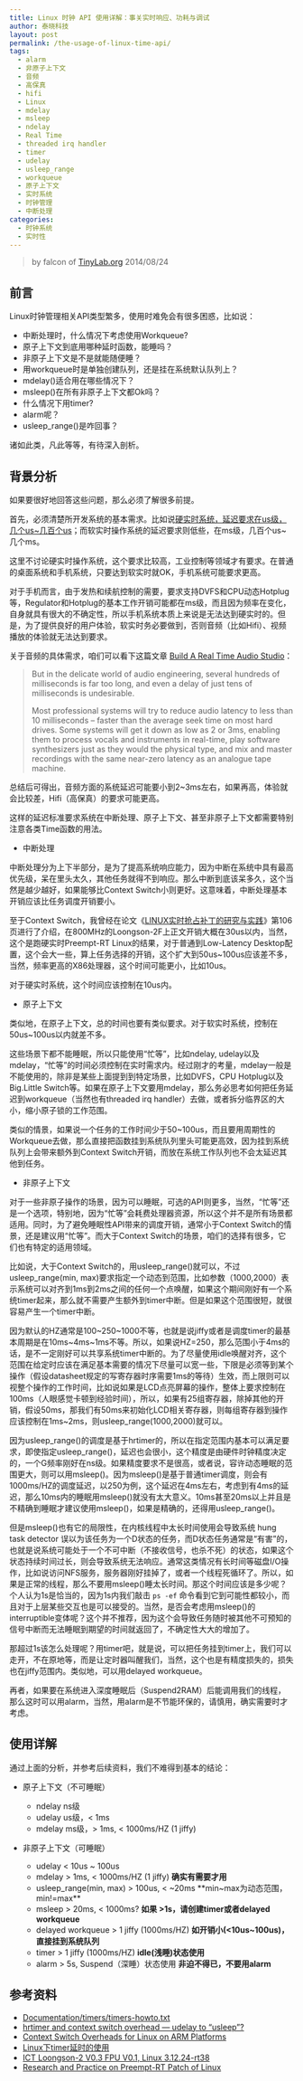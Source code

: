 ```yaml
---
title: Linux 时钟 API 使用详解：事关实时响应、功耗与调试
author: 泰晓科技
layout: post
permalink: /the-usage-of-linux-time-api/
tags:
  - alarm
  - 非原子上下文
  - 音频
  - 高保真
  - hifi
  - Linux
  - mdelay
  - msleep
  - ndelay
  - Real Time
  - threaded irq handler
  - timer
  - udelay
  - usleep_range
  - workqueue
  - 原子上下文
  - 实时系统
  - 时钟管理
  - 中断处理
categories:
  - 时钟系统
  - 实时性
---
```


> by falcon of [TinyLab.org][2]
> 2014/08/24


## 前言

Linux时钟管理相关API类型繁多，使用时难免会有很多困惑，比如说：

  * 中断处理时，什么情况下考虑使用Workqueue?
  * 原子上下文到底用哪种延时函数，能睡吗？
  * 非原子上下文是不是就能随便睡？
  * 用workqueue时是单独创建队列，还是挂在系统默认队列上？
  * mdelay()适合用在哪些情况下？
  * msleep()在所有非原子上下文都Ok吗？
  * 什么情况下用timer?
  * alarm呢？
  * usleep_range()是咋回事？

诸如此类，凡此等等，有待深入剖析。

## 背景分析

如果要很好地回答这些问题，那么必须了解很多前提。

首先，必须清楚所开发系统的基本需求。比如说[硬实时系统，延迟要求在us级，几个us~几百个us][3]；而软实时操作系统的延迟要求则低些，在ms级，几百个us~几个ms。

这里不讨论硬实时操作系统，这个要求比较高，工业控制等领域才有要求。在普通的桌面系统和手机系统，只要达到软实时就OK，手机系统可能要求更高。

对于手机而言，由于发热和续航控制的需要，要求支持DVFS和CPU动态Hotplug等，Regulator和Hotplug的基本工作开销可能都在ms级，而且因为频率在变化，自身就具有很大的不确定性，所以手机系统本质上来说是无法达到硬实时的。但是，为了提供良好的用户体验，软实时务必要做到，否则音频（比如Hifi）、视频播放的体验就无法达到要求。

关于音频的具体需求，咱们可以看下这篇文章 [Build A Real Time Audio Studio][4]：

> But in the delicate world of audio engineering, several hundreds of milliseconds is far too long, and even a delay of just tens of milliseconds is undesirable.
>
> Most professional systems will try to reduce audio latency to less than 10 milliseconds – faster than the average seek time on most hard drives. Some systems will get it down as low as 2 or 3ms, enabling them to process vocals and instruments in real-time, play software synthesizers just as they would the physical type, and mix and master recordings with the same near-zero latency as an analogue tape machine.

总结后可得出，音频方面的系统延迟可能要小到2~3ms左右，如果再高，体验就会比较差，Hifi（高保真）的要求可能更高。

这样的延迟标准要求系统在中断处理、原子上下文、甚至非原子上下文都需要特别注意各类Time函数的用法。

  * 中断处理

中断处理分为上下半部分，是为了提高系统响应能力，因为中断在系统中具有最高优先级，呆在里头太久，其他任务就得不到响应。那么中断到底该呆多久，这个当然是越少越好，如果能够比Context Switch小则更好。这意味着，中断处理基本开销应该比任务调度开销要小。

至于Context Switch，我曾经在论文《[LINUX实时抢占补丁的研究与实践](http://tinylab.org/wp-content/uploads/2015/11/linux-preempt-rt-research-and-practice.pdf)》第106页进行了介绍，在800MHz的Loongson-2F上正文开销大概在30us以内，当然，这个是跑硬实时Preempt-RT Linux的结果，对于普通到Low-Latency Desktop配置，这个会大一些，算上任务选择的开销，这个扩大到50us~100us应该差不多，当然，频率更高的X86处理器，这个时间可能更小，比如10us。

对于硬实时系统，这个时间应该控制在10us内。

  * 原子上下文

类似地，在原子上下文，总的时间也要有类似要求。对于软实时系统，控制在50us~100us以内就差不多。

这些场景下都不能睡眠，所以只能使用“忙等”，比如ndelay, udelay以及mdelay，“忙等”的时间必须控制在实时需求内。经过刚才的考量，mdelay一般是不能使用的，除非是某些上面提到到特定场景，比如DVFS，CPU Hotplug以及Big.Little Switch等。如果在原子上下文要用mdelay，那么务必思考如何把任务延迟到workqueue（当然也有threaded irq handler）去做，或者拆分临界区的大小，缩小原子锁的工作范围。

类似的情景，如果说一个任务的工作时间少于50~100us，而且要用周期性的Workqueue去做，那么直接把函数挂到系统队列里头可能更高效，因为挂到系统队列上会带来额外到Context Switch开销，而放在系统工作队列也不会太延迟其他到任务。

  * 非原子上下文

对于一些非原子操作的场景，因为可以睡眠，可选的API则更多，当然，“忙等”还是一个选项，特别地，因为“忙等”会耗费处理器资源，所以这个并不是所有场景都适用。同时，为了避免睡眠性API带来的调度开销，通常小于Context Switch的情景，还是建议用“忙等”。而大于Context Switch的场景，咱们的选择有很多，它们也有特定的适用领域。

比如说，大于Context Switch的，用usleep\_range()就可以，不过usleep\_range(min, max)要求指定一个动态到范围，比如参数（1000,2000）表示系统可以对齐到1ms到2ms之间的任何一个点唤醒，如果这个期间刚好有一个系统timer起来，那么就不需要产生额外到timer中断。但是如果这个范围很短，就很容易产生一个timer中断。

因为默认的HZ通常是100~250~1000不等，也就是说jiffy或者是调度timer的最基本周期是在10ms~4ms~1ms不等。所以，如果说HZ=250，那么范围小于4ms的话，是不一定刚好可以共享系统timer中断的。为了尽量使用idle唤醒对齐，这个范围在给定时应该在满足基本需要的情况下尽量可以宽一些，下限是必须等到某个操作（假设datasheet规定的写寄存器时序需要1ms的等待）生效，而上限则可以视整个操作的工作时间，比如说如果是LCD点亮屏幕的操作，整体上要求控制在100ms（人眼感觉卡顿到经验时间），所以，如果有25组寄存器，除掉其他的开销，假设50ms，那我们有50ms来初始化LCD相关寄存器，则每组寄存器到操作应该控制在1ms~2ms，则usleep_range(1000,2000)就可以。

因为usleep\_range()的调度是基于hrtimer的，所以在指定范围内基本可以满足要求，即使指定usleep\_range()，延迟也会很小，这个精度是由硬件时钟精度决定的，一个G频率刚好在ns级。如果精度要求不是很高，或者说，容许动态睡眠的范围更大，则可以用msleep()。因为msleep()是基于普通timer调度，则会有1000ms/HZ的调度延迟，以250为例，这个延迟在4ms左右，考虑到有4ms的延迟，那么10ms内的睡眠用msleep()就没有太大意义。10ms甚至20ms以上并且是不精确到睡眠才建议使用msleep()，如果是精确的，还得用usleep_range()。

但是msleep()也有它的局限性，在内核线程中太长时间使用会导致系统 hung task detector 误以为该任务为一个D状态的任务，而D状态任务通常是“有害”的，也就是说系统可能处于一个不可中断（不接收信号，也杀不死）的状态，如果这个状态持续时间过长，则会导致系统无法响应。通常这类情况有长时间等磁盘I/O操作，比如说访问NFS服务，服务器刚好挂掉了，或者一个线程死循环了。所以，如果是正常的线程，那么不要用msleep()睡太长时间。那这个时间应该是多少呢？个人认为1s是恰当的，因为1s内我们敲击 `ps -ef` 命令看到它到可能性都较小，而且对于上层某些交互也是可以接受的。当然，是否会考虑用msleep()的interruptible变体呢？这个并不推荐，因为这个会导致任务随时被其他不可预知的信号中断而无法睡眠到期望的时间就返回了，不确定性大大的增加了。

那超过1s该怎么处理呢？用timer吧，就是说，可以把任务挂到timer上，我们可以走开，不在原地等，而是让定时器叫醒我们，当然，这个也是有精度损失的，损失也在jiffy范围内。类似地，可以用delayed workqueue。

再者，如果要在系统进入深度睡眠后（Suspend2RAM）后能调用我们的线程，那么这时可以用alarm，当然，用alarm是不节能环保的，请慎用，确实需要时才考虑。

## 使用详解

通过上面的分析，并参考后续资料，我们不难得到基本的结论：

  * 原子上下文（不可睡眠）

      * ndelay ns级
      * udelay us级，< 1ms
      * mdelay ms级，> 1ms, < 1000ms/HZ (1 jiffy)

  * 非原子上下文（可睡眠）

      * udelay < 10us ~ 100us
      * mdelay > 1ms, < 1000ms/HZ (1 jiffy) **确实有需要才用**
      * usleep_range(min, max) > 100us, < ~20ms **min~max为动态范围，min!=max**
      * msleep > 20ms, < 1000ms? **如果 >1s，请创建timer或者delayed workqueue**
      * delayed workqueue > 1 jiffy (1000ms/HZ) **如开销小(<10us~100us)，直接挂到系统队列**
      * timer > 1 jiffy (1000ms/HZ) **idle(浅睡)状态使用**
      * alarm > 5s, Suspend（深睡）状态使用 **非迫不得已，不要用alarm**

## 参考资料

  * [Documentation/timers/timers-howto.txt][5]
  * [hrtimer and context switch overhead &#8212; udelay to &#8220;usleep&#8221;?][6]
  * [Context Switch Overheads for Linux on ARM Platforms][7]
  * [Linux下timer延时的使用][8]
  * [ICT Loongson-2 V0.3 FPU V0.1, Linux 3.12.24-rt38][3]
  * [Research and Practice on Preempt-RT Patch of Linux][9]





 [2]: http://tinylab.org
 [3]: https://www.osadl.org/Latency-plot-of-system-in-rack-2-slot.qa-latencyplot-r2s4.0.html
 [4]: http://www.linuxtoday.com/infrastructure/2009072900535MMSW
 [5]: https://www.kernel.org/doc/Documentation/timers/timers-howto.txt
 [6]: http://help.lockergnome.com/linux/hrtimer-context-switch-overhead-udelay-usleep--ftopict522054.html
 [7]: http://www.docin.com/p-65705331.html
 [8]: http://blog.csdn.net/hzpeterchen/article/details/8090385
 [9]: http://www.docin.com/p-170582115.html
